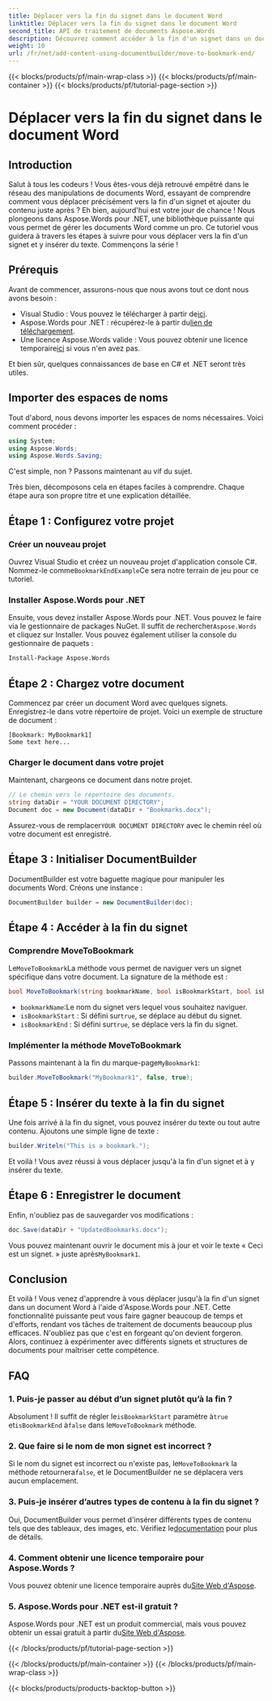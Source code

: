 ```yaml
---
title: Déplacer vers la fin du signet dans le document Word
linktitle: Déplacer vers la fin du signet dans le document Word
second_title: API de traitement de documents Aspose.Words
description: Découvrez comment accéder à la fin d'un signet dans un document Word à l'aide d'Aspose.Words pour .NET. Suivez notre guide détaillé, étape par étape, pour une manipulation précise du document.
weight: 10
url: /fr/net/add-content-using-documentbuilder/move-to-bookmark-end/
---
```


{{< blocks/products/pf/main-wrap-class >}}
{{< blocks/products/pf/main-container >}}
{{< blocks/products/pf/tutorial-page-section >}}

# Déplacer vers la fin du signet dans le document Word

## Introduction

Salut à tous les codeurs ! Vous êtes-vous déjà retrouvé empêtré dans le réseau des manipulations de documents Word, essayant de comprendre comment vous déplacer précisément vers la fin d'un signet et ajouter du contenu juste après ? Eh bien, aujourd'hui est votre jour de chance ! Nous plongeons dans Aspose.Words pour .NET, une bibliothèque puissante qui vous permet de gérer les documents Word comme un pro. Ce tutoriel vous guidera à travers les étapes à suivre pour vous déplacer vers la fin d'un signet et y insérer du texte. Commençons la série !

## Prérequis

Avant de commencer, assurons-nous que nous avons tout ce dont nous avons besoin :

-  Visual Studio : Vous pouvez le télécharger à partir de[ici](https://visualstudio.microsoft.com/).
-  Aspose.Words pour .NET : récupérez-le à partir du[lien de téléchargement](https://releases.aspose.com/words/net/).
-  Une licence Aspose.Words valide : Vous pouvez obtenir une licence temporaire[ici](https://purchase.aspose.com/temporary-license/) si vous n'en avez pas.

Et bien sûr, quelques connaissances de base en C# et .NET seront très utiles.

## Importer des espaces de noms

Tout d'abord, nous devons importer les espaces de noms nécessaires. Voici comment procéder :

```csharp
using System;
using Aspose.Words;
using Aspose.Words.Saving;
```

C'est simple, non ? Passons maintenant au vif du sujet.

Très bien, décomposons cela en étapes faciles à comprendre. Chaque étape aura son propre titre et une explication détaillée.

## Étape 1 : Configurez votre projet

### Créer un nouveau projet

 Ouvrez Visual Studio et créez un nouveau projet d'application console C#. Nommez-le comme`BookmarkEndExample`Ce sera notre terrain de jeu pour ce tutoriel.

### Installer Aspose.Words pour .NET

 Ensuite, vous devez installer Aspose.Words pour .NET. Vous pouvez le faire via le gestionnaire de packages NuGet. Il suffit de rechercher`Aspose.Words` et cliquez sur Installer. Vous pouvez également utiliser la console du gestionnaire de paquets :

```bash
Install-Package Aspose.Words
```

## Étape 2 : Chargez votre document

Commencez par créer un document Word avec quelques signets. Enregistrez-le dans votre répertoire de projet. Voici un exemple de structure de document :

```plaintext
[Bookmark: MyBookmark1]
Some text here...
```

### Charger le document dans votre projet

Maintenant, chargeons ce document dans notre projet.

```csharp
// Le chemin vers le répertoire des documents.
string dataDir = "YOUR DOCUMENT DIRECTORY";
Document doc = new Document(dataDir + "Bookmarks.docx");
```

 Assurez-vous de remplacer`YOUR DOCUMENT DIRECTORY` avec le chemin réel où votre document est enregistré.

## Étape 3 : Initialiser DocumentBuilder

DocumentBuilder est votre baguette magique pour manipuler les documents Word. Créons une instance :

```csharp
DocumentBuilder builder = new DocumentBuilder(doc);
```

## Étape 4 : Accéder à la fin du signet

### Comprendre MoveToBookmark

 Le`MoveToBookmark`La méthode vous permet de naviguer vers un signet spécifique dans votre document. La signature de la méthode est :

```csharp
bool MoveToBookmark(string bookmarkName, bool isBookmarkStart, bool isBookmarkEnd);
```

- `bookmarkName`:Le nom du signet vers lequel vous souhaitez naviguer.
- `isBookmarkStart` : Si défini sur`true`, se déplace au début du signet.
- `isBookmarkEnd` : Si défini sur`true`, se déplace vers la fin du signet.

### Implémenter la méthode MoveToBookmark

 Passons maintenant à la fin du marque-page`MyBookmark1`:

```csharp
builder.MoveToBookmark("MyBookmark1", false, true);
```

## Étape 5 : Insérer du texte à la fin du signet


Une fois arrivé à la fin du signet, vous pouvez insérer du texte ou tout autre contenu. Ajoutons une simple ligne de texte :

```csharp
builder.Writeln("This is a bookmark.");
```

Et voilà ! Vous avez réussi à vous déplacer jusqu'à la fin d'un signet et à y insérer du texte.

## Étape 6 : Enregistrer le document


Enfin, n'oubliez pas de sauvegarder vos modifications :

```csharp
doc.Save(dataDir + "UpdatedBookmarks.docx");
```

 Vous pouvez maintenant ouvrir le document mis à jour et voir le texte « Ceci est un signet. » juste après`MyBookmark1`.

## Conclusion

Et voilà ! Vous venez d'apprendre à vous déplacer jusqu'à la fin d'un signet dans un document Word à l'aide d'Aspose.Words pour .NET. Cette fonctionnalité puissante peut vous faire gagner beaucoup de temps et d'efforts, rendant vos tâches de traitement de documents beaucoup plus efficaces. N'oubliez pas que c'est en forgeant qu'on devient forgeron. Alors, continuez à expérimenter avec différents signets et structures de documents pour maîtriser cette compétence.

## FAQ

### 1. Puis-je passer au début d’un signet plutôt qu’à la fin ?

 Absolument ! Il suffit de régler le`isBookmarkStart` paramètre à`true` et`isBookmarkEnd` à`false` dans le`MoveToBookmark` méthode.

### 2. Que faire si le nom de mon signet est incorrect ?

 Si le nom du signet est incorrect ou n'existe pas, le`MoveToBookmark` la méthode retournera`false`, et le DocumentBuilder ne se déplacera vers aucun emplacement.

### 3. Puis-je insérer d’autres types de contenu à la fin du signet ?

 Oui, DocumentBuilder vous permet d'insérer différents types de contenu tels que des tableaux, des images, etc. Vérifiez le[documentation](https://reference.aspose.com/words/net/) pour plus de détails.

### 4. Comment obtenir une licence temporaire pour Aspose.Words ?

 Vous pouvez obtenir une licence temporaire auprès du[Site Web d'Aspose](https://purchase.aspose.com/temporary-license/).

### 5. Aspose.Words pour .NET est-il gratuit ?

Aspose.Words pour .NET est un produit commercial, mais vous pouvez obtenir un essai gratuit à partir du[Site Web d'Aspose](https://releases.aspose.com/).

{{< /blocks/products/pf/tutorial-page-section >}}

{{< /blocks/products/pf/main-container >}}
{{< /blocks/products/pf/main-wrap-class >}}

{{< blocks/products/products-backtop-button >}}
